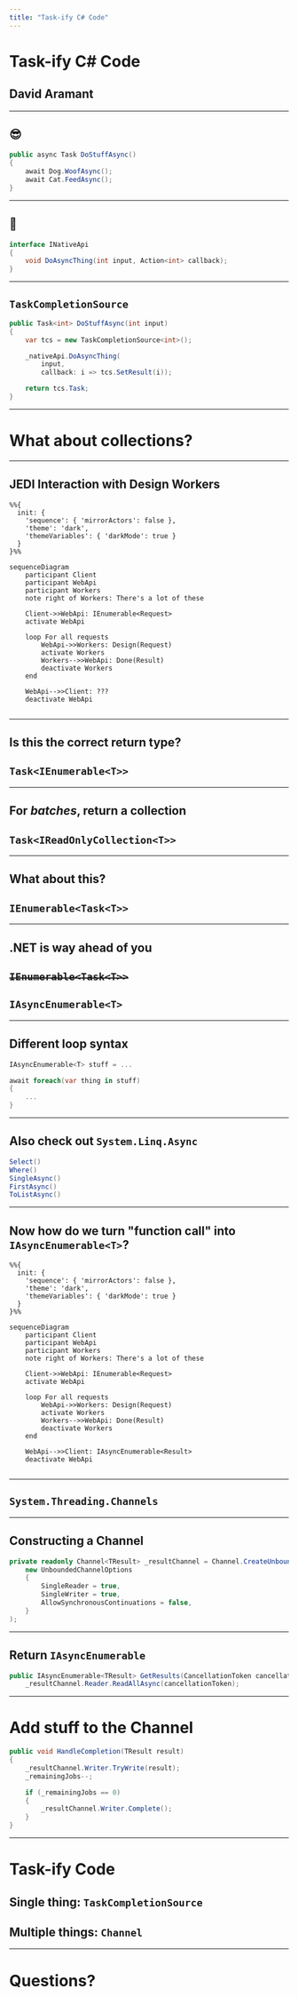 ```yaml
---
title: "Task-ify C# Code"
---
```


# Task-ify C# Code
## David Aramant

---

## 😎

```csharp
public async Task DoStuffAsync()
{
    await Dog.WoofAsync();
    await Cat.FeedAsync();
}
```

---

## 🥵

```csharp
interface INativeApi
{
    void DoAsyncThing(int input, Action<int> callback);
}
```

---

## `TaskCompletionSource`

```csharp
public Task<int> DoStuffAsync(int input)
{
    var tcs = new TaskCompletionSource<int>();

    _nativeApi.DoAsyncThing(
        input, 
        callback: i => tcs.SetResult(i));

    return tcs.Task;
}
```

---

# What about collections?

---

## JEDI Interaction with Design Workers

```mermaid
%%{
  init: {
    'sequence': { 'mirrorActors': false },
    'theme': 'dark', 
    'themeVariables': { 'darkMode': true }
  }
}%%

sequenceDiagram
    participant Client
    participant WebApi
    participant Workers
    note right of Workers: There's a lot of these

    Client->>WebApi: IEnumerable<Request>
    activate WebApi

    loop For all requests
        WebApi->>Workers: Design(Request)
        activate Workers
        Workers-->>WebApi: Done(Result)
        deactivate Workers
    end

    WebApi-->>Client: ???
    deactivate WebApi
    
```
---

## Is this the correct return type?

## `Task<IEnumerable<T>>`

---

## For _batches_, return a collection

## `Task<IReadOnlyCollection<T>>`

---

## What about this?

## `IEnumerable<Task<T>>`

---

## .NET is way ahead of you

## ~~`IEnumerable<Task<T>>`~~
## `IAsyncEnumerable<T>`

---

## Different loop syntax

```csharp
IAsyncEnumerable<T> stuff = ...

await foreach(var thing in stuff)
{
    ...
}
```

---

## Also check out `System.Linq.Async`

```csharp
Select()
Where()
SingleAsync()
FirstAsync()
ToListAsync()
```

---

## Now how do we turn "function call" into `IAsyncEnumerable<T>`?

```mermaid
%%{
  init: {
    'sequence': { 'mirrorActors': false },
    'theme': 'dark', 
    'themeVariables': { 'darkMode': true }
  }
}%%

sequenceDiagram
    participant Client
    participant WebApi
    participant Workers
    note right of Workers: There's a lot of these

    Client->>WebApi: IEnumerable<Request>
    activate WebApi

    loop For all requests
        WebApi->>Workers: Design(Request)
        activate Workers
        Workers-->>WebApi: Done(Result)
        deactivate Workers
    end

    WebApi-->>Client: IAsyncEnumerable<Result>
    deactivate WebApi
    
```

---

## `System.Threading.Channels`

---

## Constructing a Channel

```csharp
private readonly Channel<TResult> _resultChannel = Channel.CreateUnbounded<TResult>(
    new UnboundedChannelOptions
    {
        SingleReader = true,
        SingleWriter = true,
        AllowSynchronousContinuations = false,
    }
);
```
---

## Return `IAsyncEnumerable`

```csharp
public IAsyncEnumerable<TResult> GetResults(CancellationToken cancellationToken) =>
    _resultChannel.Reader.ReadAllAsync(cancellationToken);
```
---

# Add stuff to the Channel

```csharp
public void HandleCompletion(TResult result)
{
    _resultChannel.Writer.TryWrite(result);
    _remainingJobs--;

    if (_remainingJobs == 0)
    {
        _resultChannel.Writer.Complete();
    }
}
```

---

# Task-ify Code
## Single thing: `TaskCompletionSource`
## Multiple things: `Channel`

---

# Questions?
